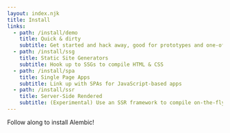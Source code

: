 ```yaml
---
layout: index.njk
title: Install
links:
  - path: /install/demo
    title: Quick & dirty
    subtitle: Get started and hack away, good for prototypes and one-offs.
  - path: /install/ssg
    title: Static Site Generators
    subtitle: Hook up to SSGs to compile HTML & CSS
  - path: /install/spa
    title: Single Page Apps
    subtitle: Link up with SPAs for JavaScript-based apps
  - path: /install/ssr
    title: Server-Side Rendered
    subtitle: (Experimental) Use an SSR framework to compile on-the-fly
---
```


<!-- Maybe use html.njk to make the demo better? -->

Follow along to install Alembic!
